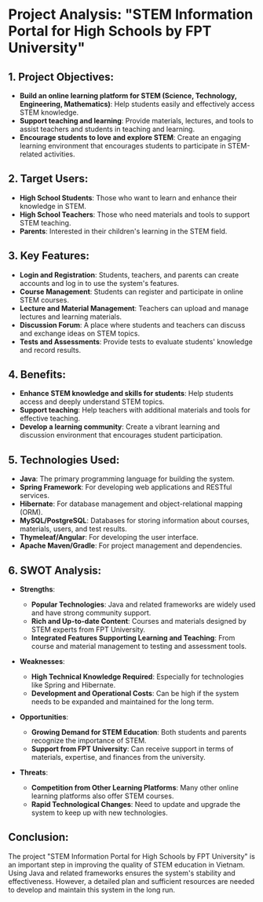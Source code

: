 # Project Analysis: "STEM Information Portal for High Schools by FPT University"

## 1. Project Objectives:
- **Build an online learning platform for STEM (Science, Technology, Engineering, Mathematics)**: Help students easily and effectively access STEM knowledge.
- **Support teaching and learning**: Provide materials, lectures, and tools to assist teachers and students in teaching and learning.
- **Encourage students to love and explore STEM**: Create an engaging learning environment that encourages students to participate in STEM-related activities.

## 2. Target Users:
- **High School Students**: Those who want to learn and enhance their knowledge in STEM.
- **High School Teachers**: Those who need materials and tools to support STEM teaching.
- **Parents**: Interested in their children's learning in the STEM field.

## 3. Key Features:
- **Login and Registration**: Students, teachers, and parents can create accounts and log in to use the system's features.
- **Course Management**: Students can register and participate in online STEM courses.
- **Lecture and Material Management**: Teachers can upload and manage lectures and learning materials.
- **Discussion Forum**: A place where students and teachers can discuss and exchange ideas on STEM topics.
- **Tests and Assessments**: Provide tests to evaluate students' knowledge and record results.

## 4. Benefits:
- **Enhance STEM knowledge and skills for students**: Help students access and deeply understand STEM topics.
- **Support teaching**: Help teachers with additional materials and tools for effective teaching.
- **Develop a learning community**: Create a vibrant learning and discussion environment that encourages student participation.

## 5. Technologies Used:
- **Java**: The primary programming language for building the system.
- **Spring Framework**: For developing web applications and RESTful services.
- **Hibernate**: For database management and object-relational mapping (ORM).
- **MySQL/PostgreSQL**: Databases for storing information about courses, materials, users, and test results.
- **Thymeleaf/Angular**: For developing the user interface.
- **Apache Maven/Gradle**: For project management and dependencies.

## 6. SWOT Analysis:
- **Strengths**:
  - **Popular Technologies**: Java and related frameworks are widely used and have strong community support.
  - **Rich and Up-to-date Content**: Courses and materials designed by STEM experts from FPT University.
  - **Integrated Features Supporting Learning and Teaching**: From course and material management to testing and assessment tools.

- **Weaknesses**:
  - **High Technical Knowledge Required**: Especially for technologies like Spring and Hibernate.
  - **Development and Operational Costs**: Can be high if the system needs to be expanded and maintained for the long term.

- **Opportunities**:
  - **Growing Demand for STEM Education**: Both students and parents recognize the importance of STEM.
  - **Support from FPT University**: Can receive support in terms of materials, expertise, and finances from the university.

- **Threats**:
  - **Competition from Other Learning Platforms**: Many other online learning platforms also offer STEM courses.
  - **Rapid Technological Changes**: Need to update and upgrade the system to keep up with new technologies.

## Conclusion:
The project "STEM Information Portal for High Schools by FPT University" is an important step in improving the quality of STEM education in Vietnam. Using Java and related frameworks ensures the system's stability and effectiveness. However, a detailed plan and sufficient resources are needed to develop and maintain this system in the long run.

